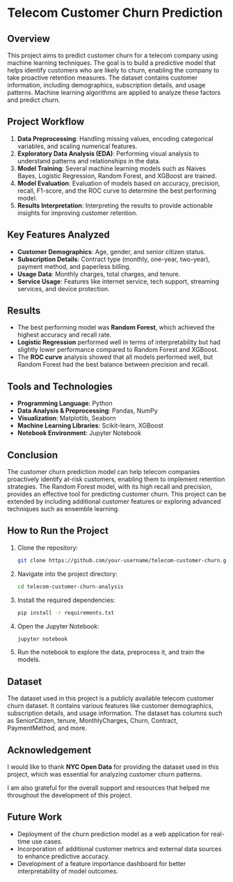 # **Telecom Customer Churn Prediction**

## **Overview**
This project aims to predict customer churn for a telecom company using machine learning techniques. The goal is to build a predictive model that helps identify customers who are likely to churn, enabling the company to take proactive retention measures. The dataset contains customer information, including demographics, subscription details, and usage patterns. Machine learning algorithms are applied to analyze these factors and predict churn.

## **Project Workflow**
1. **Data Preprocessing**: Handling missing values, encoding categorical variables, and scaling numerical features.
2. **Exploratory Data Analysis (EDA)**: Performing visual analysis to understand patterns and relationships in the data.
3. **Model Training**: Several machine learning models such as Naives Bayes, Logistic Regression, Random Forest, and XGBoost are trained.
4. **Model Evaluation**: Evaluation of models based on accuracy, precision, recall, F1-score, and the ROC curve to determine the best performing model.
5. **Results Interpretation**: Interpreting the results to provide actionable insights for improving customer retention.

## **Key Features Analyzed**
- **Customer Demographics**: Age, gender, and senior citizen status.
- **Subscription Details**: Contract type (monthly, one-year, two-year), payment method, and paperless billing.
- **Usage Data**: Monthly charges, total charges, and tenure.
- **Service Usage**: Features like internet service, tech support, streaming services, and device protection.

## **Results**
- The best performing model was **Random Forest**, which achieved the highest accuracy and recall rate. 
- **Logistic Regression** performed well in terms of interpretability but had slightly lower performance compared to Random Forest and XGBoost.
- The **ROC curve** analysis showed that all models performed well, but Random Forest had the best balance between precision and recall.

## **Tools and Technologies**
- **Programming Language**: Python
- **Data Analysis & Preprocessing**: Pandas, NumPy
- **Visualization**: Matplotlib, Seaborn
- **Machine Learning Libraries**: Scikit-learn, XGBoost
- **Notebook Environment**: Jupyter Notebook

## **Conclusion**
The customer churn prediction model can help telecom companies proactively identify at-risk customers, enabling them to implement retention strategies. The Random Forest model, with its high recall and precision, provides an effective tool for predicting customer churn. This project can be extended by including additional customer features or exploring advanced techniques such as ensemble learning.

## **How to Run the Project**
1. Clone the repository:
   ```bash
   git clone https://github.com/your-username/telecom-customer-churn.git
   
2. Navigate into the project directory:
   ```bash
   cd telecom-customer-churn-analysis

3. Install the required dependencies:
   ```bash
   pip install -r requirements.txt

4. Open the Jupyter Notebook:
   ```bash
   jupyter notebook

5. Run the notebook to explore the data, preprocess it, and train the models.

## **Dataset**
The dataset used in this project is a publicly available telecom customer churn dataset. It contains various features like customer demographics, subscription details, and usage information. The dataset has columns such as SeniorCitizen, tenure, MonthlyCharges, Churn, Contract, PaymentMethod, and more.

## **Acknowledgement**
I would like to thank **NYC Open Data** for providing the dataset used in this project, which was essential for analyzing customer churn patterns.

I am also grateful for the overall support and resources that helped me throughout the development of this project.

## **Future Work**
- Deployment of the churn prediction model as a web application for real-time use cases.
- Incorporation of additional customer metrics and external data sources to enhance predictive accuracy.
- Development of a feature importance dashboard for better interpretability of model outcomes.
